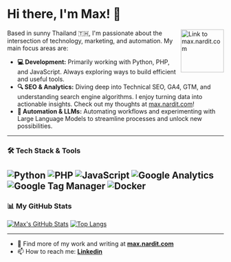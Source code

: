# Hi there, I'm Max! 👋

<a href="https://max.nardit.com" target="_blank"><img align="right" alt="Link to max.nardit.com" width="100" src="https://img.shields.io/badge/-max.nardit.com-AF61E1?style=for-the-badge&logo=ghost&logoColor=white" /></a>

Based in sunny Thailand 🇹🇭, I'm passionate about the intersection of technology, marketing, and automation. My main focus areas are:

* **💻 Development:** Primarily working with Python, PHP, and JavaScript. Always exploring ways to build efficient and useful tools.
* **🔍 SEO & Analytics:** Diving deep into Technical SEO, GA4, GTM, and understanding search engine algorithms. I enjoy turning data into actionable insights. Check out my thoughts at [max.nardit.com](https://max.nardit.com)!
* **🤖 Automation & LLMs:** Automating workflows and experimenting with Large Language Models to streamline processes and unlock new possibilities.
---

### 🛠️ Tech Stack & Tools

![Python](https://img.shields.io/badge/Python-3776AB?style=for-the-badge&logo=python&logoColor=white)
![PHP](https://img.shields.io/badge/PHP-777BB4?style=for-the-badge&logo=php&logoColor=white)
![JavaScript](https://img.shields.io/badge/JavaScript-F7DF1E?style=for-the-badge&logo=javascript&logoColor=black)
![Google Analytics](https://img.shields.io/badge/Google_Analytics-E37400?style=for-the-badge&logo=google-analytics&logoColor=white)
![Google Tag Manager](https://img.shields.io/badge/Google_Tag_Manager-4285F4?style=for-the-badge&logo=google-tag-manager&logoColor=white)
![Docker](https://img.shields.io/badge/Docker-2496ED?style=for-the-badge&logo=docker&logoColor=white)
---

### 📊 My GitHub Stats

[![Max's GitHub Stats](https://github-readme-stats.vercel.app/api?username=mnardit&show_icons=true&theme=radical&hide_border=true&count_private=true)](https://github.com/mnardit)
[![Top Langs](https://github-readme-stats.vercel.app/api/top-langs/?username=mnardit&layout=compact&theme=radical&hide_border=true&langs_count=6)](https://github.com/mnardit)

---

* 🔗 Find more of my work and writing at [**max.nardit.com**](https://max.nardit.com)
* 📫 How to reach me: [**Linkedin**](https://www.linkedin.com/in/maxnardit/)
